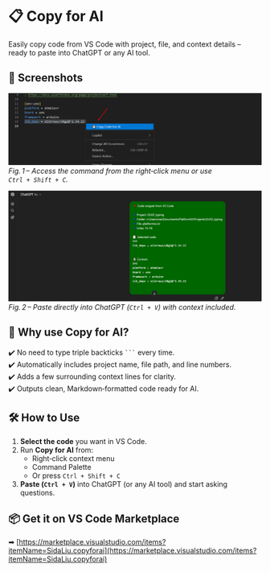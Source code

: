 # 📋 Copy for AI 

Easily copy code from VS Code with project, file, and context details – ready to paste into ChatGPT or any AI tool.  

## 📸 Screenshots

![Right-click menu](./images/right_click.png)  
*Fig. 1 – Access the command from the right‑click menu or use `Ctrl + Shift + C`.*  

![Pasting into ChatGPT](./images/paste_to_chatgpt.png)  
*Fig. 2 – Paste directly into ChatGPT (`Ctrl + V`) with context included.*  

## 🚀 Why use Copy for AI?  
✔️ No need to type triple backticks ` ``` ` every time.  
✔️ Automatically includes project name, file path, and line numbers.  
✔️ Adds a few surrounding context lines for clarity.  
✔️ Outputs clean, Markdown‑formatted code ready for AI.  

## 🛠 How to Use  
1. **Select the code** you want in VS Code.  
2. Run **Copy for AI** from:  
   - Right‑click context menu  
   - Command Palette  
   - Or press `Ctrl + Shift + C`  
3. **Paste (`Ctrl + V`)** into ChatGPT (or any AI tool) and start asking questions.  

## 📦 Get it on VS Code Marketplace 

➡ [https://marketplace.visualstudio.com/items?itemName=SidaLiu.copyforai](https://marketplace.visualstudio.com/items?itemName=SidaLiu.copyforai)